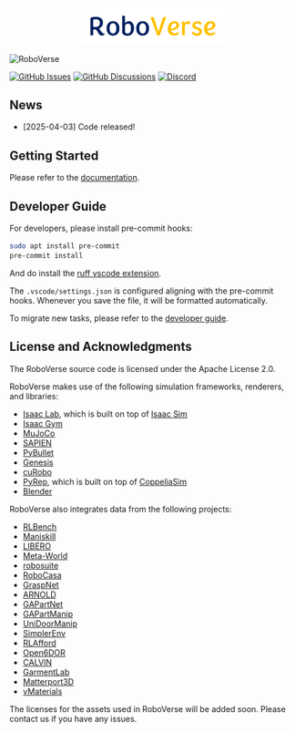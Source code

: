 <p align="center">
  <img src="docs/source/_static/RoboVerse86.22.svg" width="50%" alt="RoboVerse">
</p>

![RoboVerse](docs/source/metasim/images/tea.jpg)

[![GitHub Issues](https://img.shields.io/github/issues/RoboVerseOrg/RoboVerse)](https://github.com/RoboVerseOrg/RoboVerse/issues)
[![GitHub Discussions](https://img.shields.io/github/discussions/RoboVerseOrg/RoboVerse)](https://github.com/RoboVerseOrg/RoboVerse/discussions)
[![Discord](https://img.shields.io/discord/1356345436927168552?logo=discord)](https://discord.gg/dk8sxFGz)

## News
- [2025-04-03] Code released!

## Getting Started
Please refer to the [documentation](https://roboverse.wiki/metasim/).

## Developer Guide
For developers, please install pre-commit hooks:
```bash
sudo apt install pre-commit
pre-commit install
```

And do install the [ruff vscode extension](https://marketplace.visualstudio.com/items?itemName=charliermarsh.ruff).

The `.vscode/settings.json` is configured aligning with the pre-commit hooks. Whenever you save the file, it will be formatted automatically.

To migrate new tasks, please refer to the [developer guide](https://roboverse.wiki/metasim/developer_guide/new_task).

## License and Acknowledgments

The RoboVerse source code is licensed under the Apache License 2.0.

RoboVerse makes use of the following simulation frameworks, renderers, and libraries:
- [Isaac Lab](https://github.com/isaac-sim/IsaacLab), which is built on top of [Isaac Sim](https://docs.isaacsim.omniverse.nvidia.com/latest/index.html)
- [Isaac Gym](https://developer.nvidia.com/isaac-gym)
- [MuJoCo](https://github.com/google-deepmind/mujoco)
- [SAPIEN](https://github.com/haosulab/SAPIEN)
- [PyBullet](https://github.com/bulletphysics/bullet3)
- [Genesis](https://github.com/Genesis-Embodied-AI/Genesis)
- [cuRobo](https://github.com/NVlabs/curobo)
- [PyRep](https://github.com/stepjam/PyRep), which is built on top of [CoppeliaSim](https://www.coppeliarobotics.com/)
- [Blender](https://www.blender.org/)

RoboVerse also integrates data from the following projects:
- [RLBench](https://github.com/stepjam/RLBench)
- [Maniskill](https://github.com/haosulab/ManiSkill)
- [LIBERO](https://github.com/Lifelong-Robot-Learning/LIBERO)
- [Meta-World](https://github.com/Farama-Foundation/Metaworld)
- [robosuite](https://github.com/ARISE-Initiative/robosuite)
- [RoboCasa](https://github.com/robocasa/robocasa)
- [GraspNet](https://graspnet.net/)
- [ARNOLD](https://arnold-benchmark.github.io/)
- [GAPartNet](https://github.com/PKU-EPIC/GAPartNet)
- [GAPartManip](https://arxiv.org/abs/2411.18276)
- [UniDoorManip](https://github.com/sectionZ6/UniDoorManip)
- [SimplerEnv](https://github.com/simpler-env/SimplerEnv)
- [RLAfford](https://github.com/hyperplane-lab/RLAfford)
- [Open6DOR](https://github.com/Selina2023/Open6DOR)
- [CALVIN](https://github.com/mees/calvin)
- [GarmentLab](https://github.com/GarmentLab/GarmentLab)
- [Matterport3D](https://github.com/niessner/Matterport)
- [vMaterials](https://developer.nvidia.com/vmaterials)

The licenses for the assets used in RoboVerse will be added soon. Please contact us if you have any issues.
